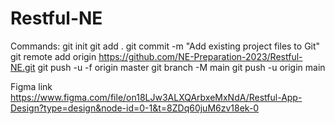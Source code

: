 # Restful-NE

Commands: 
git init
git add .
git commit -m "Add existing project files to Git"
git remote add origin https://github.com/NE-Preparation-2023/Restful-NE.git
git push -u -f origin master
git branch -M main
git push -u origin main

Figma link
https://www.figma.com/file/on18LJw3ALXQArbxeMxNdA/Restful-App-Design?type=design&node-id=0-1&t=8ZDq60juM6zv18ek-0
